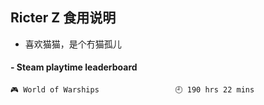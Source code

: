 ## Ricter Z 食用说明
- 喜欢猫猫，是个冇猫孤儿

<!-- steam-box start -->
#### - Steam playtime leaderboard
```text
🎮 World of Warships                 🕘 190 hrs 22 mins
```
<!-- Powered by https://github.com/YouEclipse/steam-box . -->
<!-- steam-box end -->
